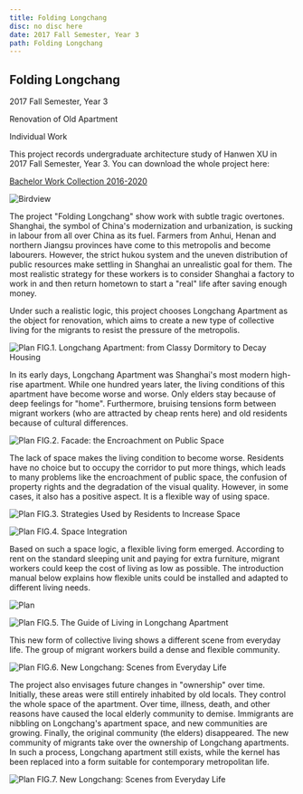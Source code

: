 ```yaml
---
title: Folding Longchang
disc: no disc here
date: 2017 Fall Semester, Year 3
path: Folding Longchang
---
```

<special>
</special>

## Folding Longchang

2017 Fall Semester, Year 3

Renovation of Old Apartment

Individual Work

This project records undergraduate architecture study of Hanwen XU in 2017 Fall Semester, Year 3. You can download the whole project here: 

[Bachelor Work Collection 2016-2020](https://github.com/HanwenXU721/HanwenXU.github.io/raw/master/resources/Term1%20Studio.pdf)


![Birdview](../images/articles/design_04/0.jpg)


The project "Folding Longchang" show work with subtle tragic overtones. Shanghai, the symbol of China's modernization and urbanization, is sucking in labour from all over China as its fuel. Farmers from Anhui, Henan and northern Jiangsu provinces have come to this metropolis and become labourers. However, the strict hukou system and the uneven distribution of public resources make settling in Shanghai an unrealistic goal for them. The most realistic strategy for these workers is to consider Shanghai a factory to work in and then return hometown to start a "real" life after saving enough money.

Under such a realistic logic, this project chooses Longchang Apartment as the object for renovation, which aims to create a new type of collective living for the migrants to resist the pressure of the metropolis.


![Plan](../images/articles/design_04/1.jpg)
FIG.1. Longchang Apartment: from Classy Dormitory to Decay Housing


In its early days, Longchang Apartment was Shanghai's most modern high-rise apartment. While one hundred years later, the living conditions of this apartment have become worse and worse. Only elders stay because of deep feelings for "home". Furthermore, bruising tensions form between migrant workers (who are attracted by cheap rents here) and old residents because of cultural differences.


![Plan](../images/articles/design_04/2.jpg)
FIG.2. Facade: the Encroachment on Public Space


The lack of space makes the living condition to become worse. Residents have no choice but to occupy the corridor to put more things, which leads to many problems like the encroachment of public space, the confusion of property rights and the degradation of the visual quality. However, in some cases, it also has a positive aspect. It is a flexible way of using space.


![Plan](../images/articles/design_04/3-1.jpg)
FIG.3. Strategies Used by Residents to Increase Space


![Plan](../images/articles/design_04/4.jpg)
FIG.4. Space Integration


Based on such a space logic, a flexible living form emerged. According to rent on the standard sleeping unit and paying for extra furniture, migrant workers could keep the cost of living as low as possible. The introduction manual below explains how flexible units could be installed and adapted to different living needs.


![Plan](../images/articles/design_04/5.jpg)

![Plan](../images/articles/design_04/5-2.jpg)
FIG.5. The Guide of Living in Longchang Apartment


This new form of collective living shows a different scene from everyday life. The group of migrant workers build a dense and flexible community.


![Plan](../images/articles/design_04/6.jpg)
FIG.6. New Longchang: Scenes from Everyday Life


The project also envisages future changes in "ownership" over time. Initially, these areas were still entirely inhabited by old locals. They control the whole space of the apartment. Over time, illness, death, and other reasons have caused the local elderly community to demise. Immigrants are nibbling on Longchang's apartment space, and new communities are growing. Finally, the original community (the elders) disappeared. The new community of migrants take over the ownership of Longchang apartments. In such a process, Longchang apartment still exists, while the kernel has been replaced into a form suitable for contemporary metropolitan life.


![Plan](../images/articles/design_04/7.jpg)
FIG.7. New Longchang: Scenes from Everyday Life